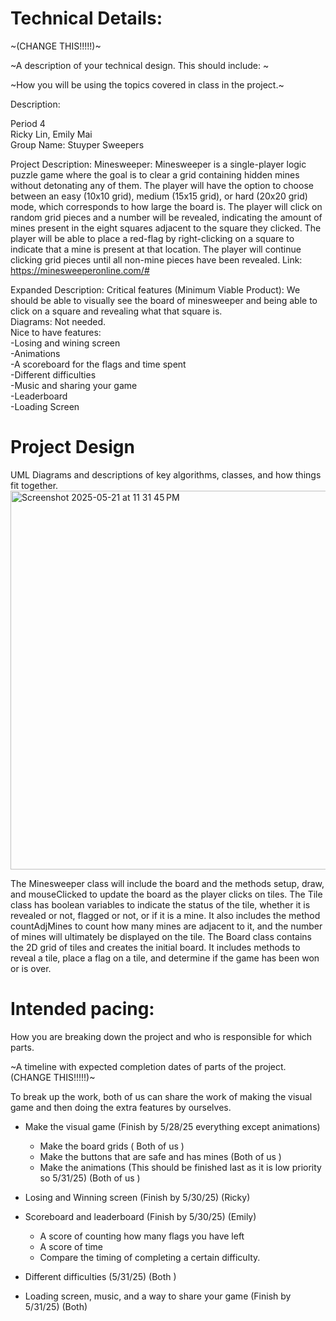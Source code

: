 
# Technical Details:
~(CHANGE THIS!!!!!)~

~A description of your technical design. This should include: ~
   
~How you will be using the topics covered in class in the project.~


Description:

Period 4  
Ricky Lin, Emily Mai  
Group Name: Stuyper Sweepers

Project Description: Minesweeper: Minesweeper is a single-player logic puzzle game where the goal is to clear a grid containing hidden mines without detonating any of them. The player will have the option to choose between an easy (10x10 grid), medium (15x15 grid), or hard (20x20 grid) mode, which corresponds to how large the board is. The player will click on random grid pieces and a number will be revealed, indicating the amount of mines present in the eight squares adjacent to the square they clicked. The player will be able to place a red-flag by right-clicking on a square to indicate that a mine is present at that location. The player will continue clicking grid pieces until all non-mine pieces have been revealed.
Link: https://minesweeperonline.com/#

Expanded Description:
Critical features (Minimum Viable Product): We should be able to visually see the board of minesweeper and being able to click on a square and revealing what that square is.  
Diagrams: Not needed.  
Nice to have features:  
-Losing and wining screen  
-Animations  
-A scoreboard for the flags and time spent  
-Different difficulties   
-Music and sharing your game  
-Leaderboard  
-Loading Screen  


     
# Project Design

UML Diagrams and descriptions of key algorithms, classes, and how things fit together.
<img width="606" alt="Screenshot 2025-05-21 at 11 31 45 PM" src="https://github.com/user-attachments/assets/493b86e8-ea0b-446f-8949-63782b3b3496" />

The Minesweeper class will include the board and the methods setup, draw, and mouseClicked to update the board as the player clicks on tiles. The Tile class has boolean variables to indicate the status of the tile, whether it is revealed or not, flagged or not, or if it is a mine. It also includes the method countAdjMines to count how many mines are adjacent to it, and the number of mines will ultimately be displayed on the tile. The Board class contains the 2D grid of tiles and creates the initial board. It includes methods to reveal a tile, place a flag on a tile, and determine if the game has been won or is over. 
    
# Intended pacing:

How you are breaking down the project and who is responsible for which parts.

~A timeline with expected completion dates of parts of the project. (CHANGE THIS!!!!!)~

To break up the work, both of us can share the work of making the visual game and then doing the extra features by ourselves. 

* Make the visual game (Finish by 5/28/25 everything except animations)
  * Make the board grids ( Both of us )
  * Make the buttons that are safe and has mines (Both of us )
  * Make the animations (This should be finished last as it is low priority so 5/31/25) (Both of us )
   
* Losing and Winning screen (Finish by 5/30/25) (Ricky)
  
* Scoreboard and leaderboard (Finish by 5/30/25) (Emily)
  * A score of counting how many flags you have left
  * A score of time
  * Compare the timing of completing a certain difficulty. 
  
* Different difficulties (5/31/25) (Both )
  
* Loading screen, music,  and a way to share your game (Finish by 5/31/25) (Both)


